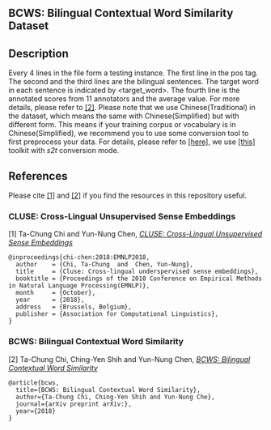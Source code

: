 ## BCWS: Bilingual Contextual Word Similarity Dataset

## Description
Every 4 lines in the file form a testing instance. The first line in the pos tag. The second and the third lines are the bilingual sentences. The target word in each sentence is indicated by <target\_word>. The fourth line is the annotated scores from 11 annotators and the average value. For more details, please refer to [[2]]().
Please note that we use Chinese(Traditional) in the dataset, which means the same with Chinese(Simplified) but with different form. This means if your training corpus or vocabulary is in Chinese(Simplified), we recommend you to use some conversion tool to first preprocess your data. For details, please refer to [[here]](https://github.com/MiuLab/CLUSE), we use [[this]](https://github.com/yichen0831/opencc-python) toolkit with *s2t* conversion mode.

## References
Please cite [[1]](https://arxiv.org/abs/1809.05694) and [[2]]() if you find the resources in this repository useful.

### CLUSE: Cross-Lingual Unsupervised Sense Embeddings

[1] Ta-Chung Chi and Yun-Nung Chen, [*CLUSE: Cross-Lingual Unsupervised Sense Embeddings*](https://arxiv.org/abs/1809.05694)

```
@inproceedings{chi-chen:2018:EMNLP2018,
  author    = {Chi, Ta-Chung  and  Chen, Yun-Nung},
  title     = {Cluse: Cross-lingual underspervised sense embeddings},
  booktitle = {Proceedings of the 2018 Conference on Empirical Methods in Natural Language Processing(EMNLP)},
  month     = {October},
  year      = {2018},
  address   = {Brussels, Belgium},
  publisher = {Association for Computational Linguistics},
}
```

### BCWS: Bilingual Contextual Word Similarity

[2] Ta-Chung Chi, Ching-Yen Shih and Yun-Nung Chen, [*BCWS: Bilingual Contextual Word Similarity*]()

```
@article{bcws,
  title={BCWS: Bilingual Contextual Word Similarity},
  author={Ta-Chung Chi, Ching-Yen Shih and Yun-Nung Che},
  journal={arXiv preprint arXiv:},
  year={2018}
}
```

